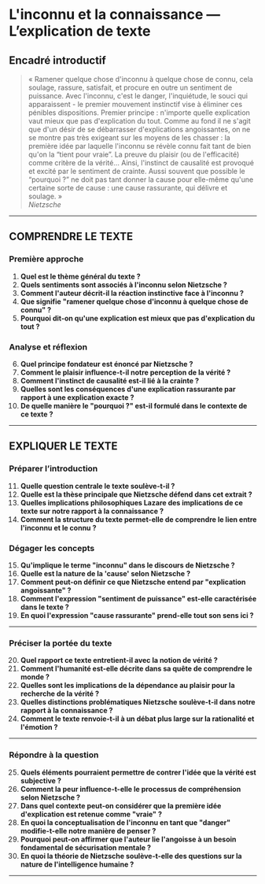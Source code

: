 # L'inconnu et la connaissance — L’explication de texte

## Encadré introductif
> « Ramener quelque chose d'inconnu à quelque chose de connu, cela soulage, rassure, satisfait, et procure en outre un sentiment de puissance. Avec l'inconnu, c'est le danger, l'inquiétude, le souci qui apparaissent - le premier mouvement instinctif vise à éliminer ces pénibles dispositions. Premier principe : n'importe quelle explication vaut mieux que pas d'explication du tout. Comme au fond il ne s'agit que d'un désir de se débarrasser d'explications angoissantes, on ne se montre pas très exigeant sur les moyens de les chasser : la première idée par laquelle l'inconnu se révèle connu fait tant de bien qu'on la “tient pour vraie”. La preuve du plaisir (ou de l'efficacité) comme critère de la vérité… Ainsi, l'instinct de causalité est provoqué et excité par le sentiment de crainte. Aussi souvent que possible le “pourquoi ?” ne doit pas tant donner la cause pour elle-même qu'une certaine sorte de cause : une cause rassurante, qui délivre et soulage. »  
> *Nietzsche*

---

## COMPRENDRE LE TEXTE

### Première approche

1. **Quel est le thème général du texte ?**  
2. **Quels sentiments sont associés à l'inconnu selon Nietzsche ?**  
3. **Comment l'auteur décrit-il la réaction instinctive face à l'inconnu ?**  
4. **Que signifie "ramener quelque chose d'inconnu à quelque chose de connu" ?**  
5. **Pourquoi dit-on qu'une explication est mieux que pas d'explication du tout ?**  

### Analyse et réflexion

6. **Quel principe fondateur est énoncé par Nietzsche ?**  
7. **Comment le plaisir influence-t-il notre perception de la vérité ?**  
8. **Comment l'instinct de causalité est-il lié à la crainte ?**  
9. **Quelles sont les conséquences d'une explication rassurante par rapport à une explication exacte ?**  
10. **De quelle manière le "pourquoi ?" est-il formulé dans le contexte de ce texte ?**  

---

## EXPLIQUER LE TEXTE

### Préparer l’introduction

11. **Quelle question centrale le texte soulève-t-il ?**  
12. **Quelle est la thèse principale que Nietzsche défend dans cet extrait ?**  
13. **Quelles implications philosophiques Lazare des implications de ce texte sur notre rapport à la connaissance ?**  
14. **Comment la structure du texte permet-elle de comprendre le lien entre l'inconnu et le connu ?**  

### Dégager les concepts

15. **Qu'implique le terme "inconnu" dans le discours de Nietzsche ?**  
16. **Quelle est la nature de la 'cause' selon Nietzsche ?**  
17. **Comment peut-on définir ce que Nietzsche entend par "explication angoissante" ?**  
18. **Comment l'expression "sentiment de puissance" est-elle caractérisée dans le texte ?**  
19. **En quoi l'expression "cause rassurante" prend-elle tout son sens ici ?**  

---

### Préciser la portée du texte

20. **Quel rapport ce texte entretient-il avec la notion de vérité ?**  
21. **Comment l'humanité est-elle décrite dans sa quête de comprendre le monde ?**  
22. **Quelles sont les implications de la dépendance au plaisir pour la recherche de la vérité ?**  
23. **Quelles distinctions problématiques Nietzsche soulève-t-il dans notre rapport à la connaissance ?**  
24. **Comment le texte renvoie-t-il à un débat plus large sur la rationalité et l'émotion ?**  

---

### Répondre à la question

25. **Quels éléments pourraient permettre de contrer l'idée que la vérité est subjective ?**  
26. **Comment la peur influence-t-elle le processus de compréhension selon Nietzsche ?**  
27. **Dans quel contexte peut-on considérer que la première idée d'explication est retenue comme "vraie" ?**  
28. **En quoi la conceptualisation de l'inconnu en tant que "danger" modifie-t-elle notre manière de penser ?**  
29. **Pourquoi peut-on affirmer que l'auteur lie l'angoisse à un besoin fondamental de sécurisation mentale ?**  
30. **En quoi la théorie de Nietzsche soulève-t-elle des questions sur la nature de l'intelligence humaine ?**  

---